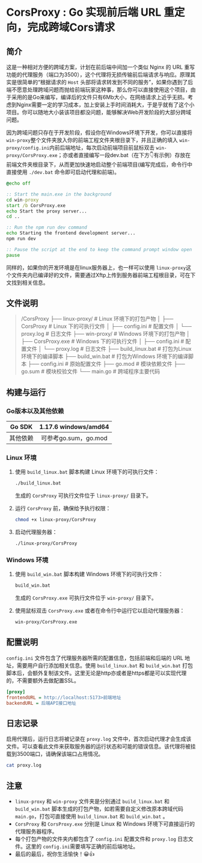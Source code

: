# CorsProxy : Go 实现前后端 URL 重定向，完成跨域Cors请求

## 简介

这是一种相对方便的跨域方案，计划在前后端中间加一个类似 Nginx 的 URL 重写功能的代理服务（端口为3500），这个代理将无损传输前后端请求与响应。原理其实是很简单的“根据请求的 `Host` 头部将请求转发到不同的服务”，如果你遇到了后端不愿意处理跨域问题而抛给前端玩家这种事，那么你可以直接使用这个项目，由于采用的是Go来编写，编译后的文件只有6Mb大小，在网络请求上近乎无损。考虑到Nginx需要一定的学习成本，加上安装上手时间消耗大，于是乎就有了这个小项目。你可以随地大小装该项目都没问题，能够解决Web开发阶段的大部分跨域问题。

因为跨域问题只存在于开发阶段，假设你在Windows环境下开发，你可以直接将 `win-proxy`整个文件夹放入你的前端工程文件夹根目录下，并且正确的填入 `win-proxy/config.ini`内前后端地址，每次启动前端项目前鼠标双击 `win-proxy/CorsProxy.exe`；亦或者直接编写一段dev.bat（在下方👇有示例）存放在前端文件夹根目录下，从而更加快速地启动整个前端项目(编写完成后，命令行中直接使用 `./dev.bat` 命令即可启动代理和前端)。

```bat
@echo off

:: Start the main.exe in the background
cd win-proxy
start /b CorsProxy.exe
echo Start the proxy server...
cd ..

:: Run the npm run dev command
echo Starting the frontend development server...
npm run dev

:: Pause the script at the end to keep the command prompt window open
pause
```

同样的，如果你的开发环境是在linux服务器上，也一样可以使用 `linux-proxy`这个文件夹内已编译好的文件，需要通过Xftp上传到服务器前端工程根目录，可在下文找到相关信息。



## 文件说明

> /CorsProxy
> ├── linux-proxy/          # Linux 环境下的打包产物
> │   ├── CorsProxy          # Linux 下的可执行文件
> │   ├── config.ini         # 配置文件
> │   └── proxy.log          # 日志文件
> ├── win-proxy/            # Windows 环境下的打包产物
> │   ├── CorsProxy.exe      # Windows 下的可执行文件
> │   ├── config.ini         # 配置文件
> │   └── proxy.log          # 日志文件
> ├── build_linux.bat       # 打包为Linux 环境下的编译脚本
> ├── build_win.bat         # 打包为Windows 环境下的编译脚本
> ├── config.ini             # 原始配置文件
> ├── go.mod                # 模块依赖文件
> ├── go.sum                # 模块校验文件
> └── main.go                # 跨域程序主要代码



## 构建与运行

### Go版本以及其他依赖

|  Go SDK  | 1.17.6 windows/amd64 |
| :------: | :------------------: |
| 其他依赖 | 可参考go.sum，go.mod |



### Linux 环境

1. 使用 `build_linux.bat` 脚本构建 Linux 环境下的可执行文件：

   ```cmd
   ./build_linux.bat
   ```

   生成的 `CorsProxy` 可执行文件位于 `linux-proxy/` 目录下。

2. 运行 `CorsProxy` 前，确保给予执行权限：

   ```bash
   chmod +x linux-proxy/CorsProxy
   ```

3. 启动代理服务器：

   ```bash
   ./linux-proxy/CorsProxy
   ```



### Windows 环境

1. 使用 `build_win.bat` 脚本构建 Windows 环境下的可执行文件：

   ```cmd
   build_win.bat
   ```

   生成的 `CorsProxy.exe` 可执行文件位于 `win-proxy/` 目录下。

2. 使用鼠标双击 `CorsProxy.exe` 或者在命令行中运行它以启动代理服务器：

   ```cmd
   win-proxy/CorsProxy.exe
   ```



## 配置说明

`config.ini` 文件包含了代理服务器所需的配置信息，包括前端和后端的 URL 地址，需要用户自行添加相关信息。使用 `build_linux.bat` 和 `build_win.bat` 打包脚本后，会额外复制该文件。这里无论是http亦或者是https都是可以实现代理的，不需要额外去做配置SSL。

```ini
[proxy]
frontendURL = http://localhost:5173>前端地址
backendURL = 后端API接口地址
```



## 日志记录

启用代理后，运行日志将被记录在 `proxy.log` 文件中，首次启动代理才会生成该文件。可以查看此文件来获取服务器的运行状态和可能的错误信息。该代理将被挂载到3500端口，请确保该端口占用情况。

```bash
cat proxy.log
```



## 注意

- `linux-proxy` 和 `win-proxy` 文件夹是分别通过 `build_linux.bat` 和 `build_win.bat` 脚本生成的打包产物，如若需要自定义修改原本跨域代码 `main.go`，打包可直接使用 `build_linux.bat` 和 `build_win.bat` 。
- `CorsProxy` 和 `CorsProxy.exe` 分别是 Linux 和 Windows 环境下可直接运行的代理服务器程序。
- 每个打包产物的文件夹内都包含了 `config.ini` 配置文件和 `proxy.log` 日志文件。这里的 `config.ini`需要填写正确的前后端地址。 
- 最后的最后，祝你生活愉快！😀👍